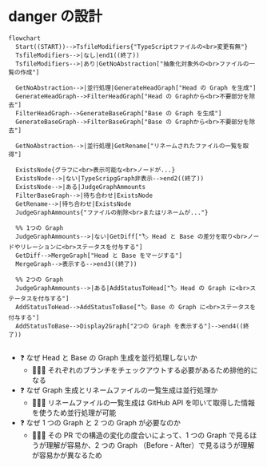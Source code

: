# danger の設計

```mermaid
flowchart
  Start((START))-->TsfileModifiers{"TypeScriptファイルの<br>変更有無"}
  TsfileModifiers-->|なし|end1((終了))
  TsfileModifiers-->|あり|GetNoAbstraction["抽象化対象外の<br>ファイルの一覧の作成"]

  GetNoAbstraction-->|並行処理|GenerateHeadGraph["Head の Graph を生成"]
  GenerateHeadGraph-->FilterHeadGraph["Head の Graphから<br>不要部分を除去"]
  FilterHeadGraph-->GenerateBaseGraph["Base の Graph を生成"]
  GenerateBaseGraph-->FilterBaseGraph["Base の Graphから<br>不要部分を除去"]

  GetNoAbstraction-->|並行処理|GetRename["リネームされたファイルの一覧を取得"]

  ExistsNode{グラフに<br>表示可能な<br>ノードが...}
  ExistsNode-->|ない|TypeScripgGraph非表示-->end2((終了))
  ExistsNode-->|ある|JudgeGraphAmmounts
  FilterBaseGraph-->|待ち合わせ|ExistsNode
  GetRename-->|待ち合わせ|ExistsNode
  JudgeGraphAmmounts{"ファイルの削除<br>またはリネームが..."}

  %% 1つの Graph
  JudgeGraphAmmounts-->|ない|GetDiff["🏷 Head と Base の差分を取り<br>ノードやリレーションに<br>ステータスを付与する"]
  GetDiff-->MergeGraph["Head と Base をマージする"]
  MergeGraph-->表示する-->end3((終了))

  %% 2つの Graph
  JudgeGraphAmmounts-->|ある|AddStatusToHead["🏷 Head の Graph に<br>ステータスを付与する"]
  AddStatusToHead-->AddStatusToBase["🏷 Base の Graph に<br>ステータスを付与する"]
  AddStatusToBase-->Display2Graph["2つの Graph を表示する"]-->end4((終了))


```

- ❓ なぜ Head と Base の Graph 生成を並行処理しないか
  - 👨🏻‍🎓 それぞれのブランチをチェックアウトする必要があるため排他的になる
- ❓ なぜ Graph 生成とリネームファイルの一覧生成は並行処理か
  - 👨🏻‍🎓 リネームファイルの一覧生成は GitHub API を叩いて取得した情報を使うため並行処理が可能
- ❓ なぜ 1 つの Graph と 2 つの Graph が必要なのか
  - 👨🏻‍🎓 その PR での構造の変化の度合いによって、1 つの Graph で見るほうが理解が容易か、2 つの Graph （Before - After）で見るほうが理解が容易かが異なるため
